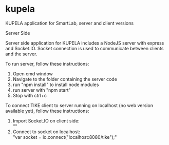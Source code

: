 # kupela
KUPELA application for SmartLab, server and client versions


Server Side

Server side application for KUPELA includes a NodeJS server with express and Socket.IO.
Socket connection is used to communicate between clients and the server.

To run server, follow these instructions:
1. Open cmd window
2. Navigate to the folder containing the server code
3. run "npm install" to install node modules
4. run server with "npm start"
5. Stop with ctrl+c

To connect TIKE client to server running on localhost (no web version available yet), follow these instructions:

1. Import Socket.IO on client side:</br>
"<script src="/socket.io/socket.io.js"></script>"
2. Connect to socket on localhost:</br>
"var socket = io.connect("localhost:8080/tike");"